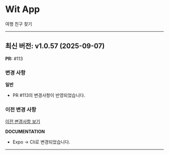 # Wit App

여행 친구 찾기

---

## 최신 버전: v1.0.57 (2025-09-07)

**PR:** #113

### 변경 사항

**일반**
- PR #113의 변경사항이 반영되었습니다.

### 이전 변경 사항

[이전 변경사항 보기](PREVIOUS_CHANGES.md)

**DOCUMENTATION**

- Expo -> Cli로 변경되었습니다.

---

<!-- [이전 변경사항 보기](PREVIOUS_CHANGES.md) -->
